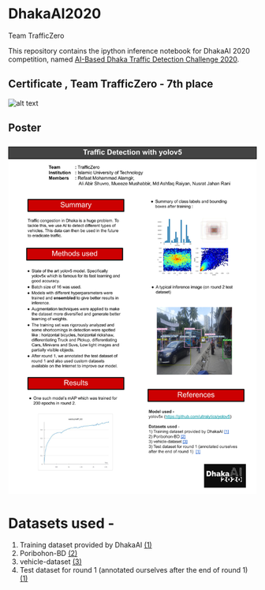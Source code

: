 # DhakaAI2020
Team TrafficZero

This repository contains the ipython inference notebook for DhakaAI 2020 competition, named [AI-Based Dhaka Traffic Detection Challenge 2020](https://dhaka-ai.com/). 

## Certificate , Team TrafficZero - 7th place
![alt text](./certificate.jpg)

## Poster
![alt text](./poster.jpg)


# Datasets used - 
1) Training dataset provided by DhakaAI [(1)](https://doi.org/10.7910/DVN/POREXF)
2) Poribohon-BD [(2)](https://data.mendeley.com/datasets/pwyyg8zmk5/1)
3) vehicle-dataset [(3)](https://github.com/kasperhaaland/vehicle-dataset)
4) Test dataset for round 1 (annotated ourselves after the end of round 1)  [(1)](https://doi.org/10.7910/DVN/POREXF)


